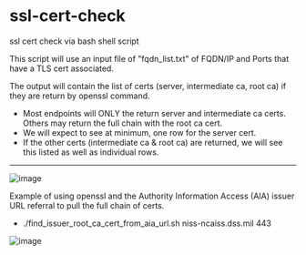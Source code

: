 # ssl-cert-check
ssl cert check via bash shell script

This script will use an input file of "fqdn_list.txt" of  FQDN/IP and Ports that have a TLS cert associated.

The output will contain the list of certs (server, intermediate ca, root ca) if they are return by openssl command.
- Most endpoints will ONLY the return server and intermediate ca certs.   Others may return the full chain with the root ca cert.
- We will expect to see at minimum, one row for the server cert.
- If the other certs (intermediate ca & root ca) are returned, we will see this listed as well as individual rows.   
  


****
![image](https://github.com/user-attachments/assets/59fb2e1f-2e7a-4c45-a0eb-2ea3426dec5b)

Example of using openssl and the Authority Information Access (AIA) issuer URL referral to pull the full chain of certs.   
- ./find_issuer_root_ca_cert_from_aia_url.sh niss-ncaiss.dss.mil 443

![image](https://github.com/user-attachments/assets/3d3186d5-e827-4bf0-842d-ace146226b64)
